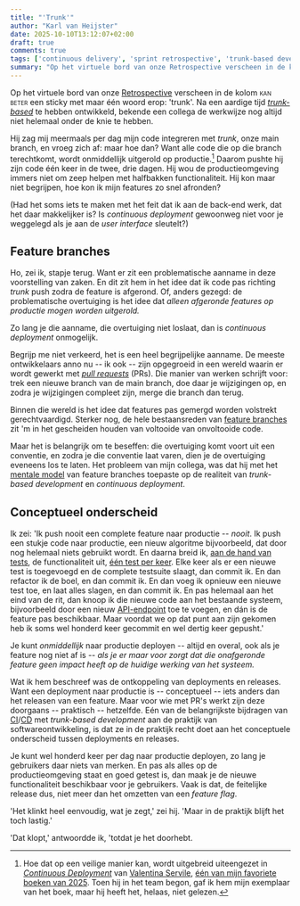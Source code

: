 ```yaml
---
title: "'Trunk'"
author: "Karl van Heijster"
date: 2025-10-10T13:12:07+02:00
draft: true
comments: true
tags: ['continuous delivery', 'sprint retrospective', 'trunk-based development']
summary: "Op het virtuele bord van onze Retrospective verscheen in de kolom <span style=\"font-variant:small-caps;\">kan beter</span> een sticky met maar één woord erop: 'trunk'. Na een aardige tijd *trunk-based* te hebben ontwikkeld, bekende een collega de werkwijze nog altijd niet helemaal onder de knie te hebben."
---
```


Op het virtuele bord van onze [Retrospective](/tags/sprint-retrospective/ "Blogs met de tag 'sprint retrospective'") verscheen in de kolom <span style="font-variant:small-caps;">kan beter</span> een sticky met maar één woord erop: 'trunk'. Na een aardige tijd [*trunk-based*](/tags/trunk-based-development/ "Blogs met de tag 'trunk-based development") te hebben ontwikkeld, bekende een collega de werkwijze nog altijd niet helemaal onder de knie te hebben.


Hij zag mij meermaals per dag mijn code integreren met *trunk*, onze main branch, en vroeg zich af: maar hoe dan? Want alle code die op die branch terechtkomt, wordt onmiddellijk uitgerold op productie.[^1] Daarom pushte hij zijn code één keer in de twee, drie dagen. Hij wou de productieomgeving immers niet om zeep helpen met halfbakken functionaliteit. Hij kon maar niet begrijpen, hoe kon ik mijn features zo snel afronden? 


(Had het soms iets te maken met het feit dat ik aan de back-end werk, dat het daar makkelijker is? Is *continuous deployment* gewoonweg niet voor je weggelegd als je aan de *user interface* sleutelt?)


## Feature branches


Ho, zei ik, stapje terug. Want er zit een problematische aanname in deze voorstelling van zaken. En dit zit hem in het idee dat ik code pas richting *trunk* push zodra de feature is afgerond. Of, anders gezegd: de problematische overtuiging is het idee dat *alleen afgeronde features op productie mogen worden uitgerold.*


Zo lang je die aanname, die overtuiging niet loslaat, dan is *continuous deployment* onmogelijk.


Begrijp me niet verkeerd, het is een heel begrijpelijke aanname. De meeste ontwikkelaars anno nu -- ik ook -- zijn opgegroeid in een wereld waarin er wordt gewerkt met [*pull requests*](/tags/pull-requests/ "Blogs met de tag 'pull requests'") (PRs). Die manier van werken schrijft voor: trek een nieuwe branch van de main branch, doe daar je wijzigingen op, en zodra je wijzigingen compleet zijn, merge die branch dan terug. 


Binnen die wereld is het idee dat features pas gemergd worden volstrekt gerechtvaardigd. Sterker nog, de hele bestaansreden van [feature branches](/tags/feature-branching/ "Blogs met de tag 'feature branching'") zit 'm in het gescheiden houden van voltooide van onvoltooide code. 


Maar het is belangrijk om te beseffen: die overtuiging komt voort uit een conventie, en zodra je die conventie laat varen, dien je de overtuiging eveneens los te laten. Het probleem van mijn collega, was dat hij met het [mentale model](/tags/mentaal-model/ "Blogs met de tag 'mentaal model'") van feature branches toepaste op de realiteit van *trunk-based development* en *continuous deployment*.


## Conceptueel onderscheid


Ik zei: 'Ik push nooit een complete feature naar productie -- *nooit*. Ik push een stukje code naar productie, een nieuw algoritme bijvoorbeeld, dat door nog helemaal niets gebruikt wordt. En daarna breid ik, [aan de hand van tests](/tags/test-driven-development/ "Blogs met de tag 'test-driven development'"), de functionaliteit uit, [één test per keer](/blog/22/04/een-test-per-keer/ "'Eén test per keer'"). Elke keer als er een nieuwe test is toegevoegd en de complete testsuite slaagt, dan commit ik. En dan refactor ik de boel, en dan commit ik. En dan voeg ik opnieuw een nieuwe test toe, en laat alles slagen, en dan commit ik. En pas helemaal aan het eind van de rit, dan knoop ik die nieuwe code aan het bestaande systeem, bijvoorbeeld door een nieuw [API-endpoint](/tags/web-apis/ "Blogs met de tag 'web API's'") toe te voegen, en dán is de feature pas beschikbaar. Maar voordat we op dat punt aan zijn gekomen heb ik soms wel honderd keer gecommit en wel dertig keer gepusht.'


Je kunt *onmiddellijk* naar productie deployen -- altijd en overal, ook als je feature nog niet af is -- *als je er maar voor zorgt dat die onafgeronde feature geen impact heeft op de huidige werking van het systeem.*


Wat ik hem beschreef was de ontkoppeling van deployments en releases. Want een deployment naar productie is -- conceptueel -- iets anders dan het releasen van een feature. Maar voor wie met PR's werkt zijn deze doorgaans -- praktisch -- hetzelfde. Eén van de belangrijkste bijdragen van [CI](/tags/continuous-integration/ "Blogs met de tag 'continuous integration'")/[CD](/tags/continuous-delivery/ "Blogs met de tag 'continuous delivery'") met *trunk-based development* aan de praktijk van softwareontwikkeling, is dat ze in de praktijk recht doet aan het conceptuele onderscheid tussen deployments en releases. 


Je kunt wel honderd keer per dag naar productie deployen, zo lang je gebruikers daar niets van merken. En pas als alles op de productieomgeving staat en goed getest is, dan maak je de nieuwe functionaliteit beschikbaar voor je gebruikers. Vaak is dat, de feitelijke release dus, niet meer dan het omzetten van een *feature flag*.


'Het klinkt heel eenvoudig, wat je zegt,' zei hij. 'Maar in de praktijk blijft het toch lastig.'


'Dat klopt,' antwoordde ik, 'totdat je het doorhebt.


[^1]: Hoe dat op een veilige manier kan, wordt uitgebreid uiteengezet in [*Continuous Deployment*](https://www.oreilly.com/library/view/continuous-deployment/9781098146719/ "Valentina Servile, 'Continuous Deployment: Enable Faster Feedback, Safer Releases, and More Reliable Software', O'Reilly Media Inc. 2024") van [Valentina Servile](https://www.linkedin.com/in/valentina-servile/), [één van mijn favoriete boeken van 2025](LINK_HERE_PLEASE). Toen hij in het team begon, gaf ik hem mijn exemplaar van het boek, maar hij heeft het, helaas, niet gelezen.